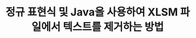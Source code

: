 ---
############################# Static ############################
layout: "auto-gen-gist"
draft: false
path: "ko/redaction/java/regex/xlsm"
otherformats: CSV DOC DOCM DOCX DOT DOTM DOTX PDF POT POTM PPS PPSM PPSX PPT PPTM PPTX RTF XLS XLSX XLT XLTM XLTX  

############################# Head ############################
head_title: "Java에서 정규 표현식을 통해 XLSM 텍스트 수정"
head_description: "GroupDocs.Redaction의 Java API를 통해 개발자는 PDF DOC DOCX RTF XLSX CSV PPT PPTX의 텍스트 및 Java의 정규 표현식을 사용하는 이미지를 수정할 수 있습니다."

############################# Header ############################
title: "정규 표현식 및 Java을 사용하여 XLSM 파일에서 텍스트를 제거하는 방법"
description: "GroupDocs.Redaction의 Java API를 사용하면 정규 표현식을 사용하여 워드 프로세서 문서, 워크시트, 프리젠테이션, PDF 및 이미지에서 민감한 텍스트를 수정하거나 숨기거나 제거할 수 있습니다."

################### SubMenu/Download Button #####################
button:
    enable: true

############################# About ############################
about:
    enable: true
    title: "텍스트 위생이란 무엇입니까?"
    content: |
        텍스트 편집 또는 삭제는 디지털 문서에서 기밀이거나 원치 않는 텍스트나 정보를 제거하는 과정이며 이를 포함하는 문서나 단락의 나머지 부분은 그대로 둡니다. Redaction은 민감한 정보를 숨기거나 영구적으로 제거하여 사용자와 조직이 민감한 정보를 보호할 수 있도록 도와줍니다. GroupDocs.Redaction Java API 사용자는 이제 워드 프로세싱 문서, 워크시트, 프리젠테이션, PDF 및 래스터 이미지 파일에서 민감한 텍스트를 수정하거나 숨기거나 제거할 수 있습니다. API는 문서의 개인 정보 편집을 위한 다양한 옵션과 방법을 제공합니다. 정규식, 텍스트(면제 코드) 또는 그래픽(색상 사각형) 교정 사용 등을 사용하여 검색 및 교정을 지원합니다. API를 다운로드하여 문서 편집 프로세스를 자동화하고 기본 및 고급 기능을 살펴보십시오.

############################# Steps ############################
steps:
    enable: true
    block:
    - title_left: "Java에서 정규 표현식을 사용하여 XLSM 수정"
      content_left: |
        GroupDocs.Redaction를 사용하면 문서에서 민감하거나 사적인 성격의 데이터를 쉽게 수정할 수 있습니다. 가장 인기 있는 교정 사례는 문서에서 텍스트를 제거하는 것입니다. 

        다음 코드는 정규식을 사용하여 문서의 특정 부분에 텍스트 교정을 적용하는 데 사용할 수 있습니다. 사용자가 패턴 "AA BB CCCCCC"와 일치하는 모든 숫자를 파란색 사각형으로 바꿀 수 있습니다.

      title_right: "XLSM에서 민감한 데이터 제거"
      content_right: |
        * [Redactor](https://apireference.groupdocs.com/redaction/java/com.groupdocs.redaction/Redactor) 클래스 인스턴스 생성 및 XLSM 파일 업로드
        * [RegexRedaction](https://apireference.groupdocs.com/redaction/java/com.groupdocs.redaction.redactions/RegexRedaction) 클래스의 인스턴스 생성
        * RegexRedaction 클래스의 개체로 redactor.apply 메서드 호출
        * redactor.save 메서드를 호출하여 변경 사항을 저장합니다. 

      gisthash: "6dea616a14aeeff21698dc03be62a341"
      gistfile: "RegularExpressionRedaction.java"
      
    - title_left: "시스템 요구 사항"
      content_left: |
        GroupDocs.Redaction for Java API는 모든 주요 플랫폼 및 운영체제에서 지원됩니다. 전체 시스템 요구 사항 가이드를 보려면 [시스템 요구 사항](https://docs.groupdocs.com/redaction/java/system-requirements)을 방문하세요. 아래 코드를 실행하기 전에 시스템에 다음 전제 조건이 설치되어 있는지 확인하세요. :
        * 운영 체제: Microsoft Windows, Linux, MacOS
        * 개발 환경: NetBeans, Intellij IDEA, Eclipse 등
        * Java 런타임 환경: J2SE 6.0 이상
        * [Maven](https://repository.groupdocs.com/webapp/#/artifacts/browse/tree/General/repo/com/groupdocs/groupdocs-redaction)에서 GroupDocs.Redaction for Java의 최신 버전을 다운로드하세요.
        
      title_right: "GroupDocs.Redaction를 사용하는 이유"
      content_right: |
        * 사용자가 사용자 정의 문서 형식 및 교정 유형을 추가하도록 허용
        * 민감한 정보를 제거하기 위해 추가 소프트웨어가 필요하지 않습니다.
        * 페이지 범위 렌더링 문서를 PDF로 설정하는 기능
        * 저자 이름, 버전, 제목, 주제, 설명 등 다양한 유형의 메타데이터를 쉽게 편집할 수 있는 방법
        * 문서 정보 추출 - 파일 형식, 페이지 수 등

############################# Demos ############################
demos:
    enable: true
############################# About Formats ############################
about_formats:
    enable: true
############################# More Formats ############################
more_formats:
    enable: true

############################# Back to top ###############################
back_to_top:
    enable: true
---